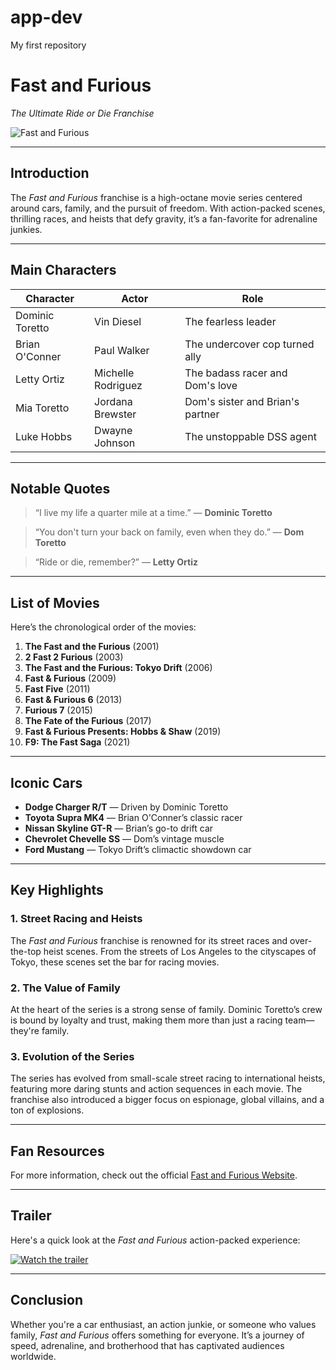 # app-dev
My first repository

# **Fast and Furious**  
*The Ultimate Ride or Die Franchise*

![Fast and Furious](https://upload.wikimedia.org/wikipedia/en/thumb/d/dc/Fast_%26_Furious_%282009_film%29.jpg/220px-Fast_%26_Furious_%282009_film%29.jpg)

---

## **Introduction**
The *Fast and Furious* franchise is a high-octane movie series centered around cars, family, and the pursuit of freedom. With action-packed scenes, thrilling races, and heists that defy gravity, it’s a fan-favorite for adrenaline junkies.

---

## **Main Characters**

| **Character**         | **Actor**               | **Role**                              |
|-----------------------|-------------------------|---------------------------------------|
| Dominic Toretto        | Vin Diesel              | The fearless leader                   |
| Brian O'Conner         | Paul Walker             | The undercover cop turned ally        |
| Letty Ortiz            | Michelle Rodriguez      | The badass racer and Dom's love       |
| Mia Toretto            | Jordana Brewster        | Dom's sister and Brian's partner      |
| Luke Hobbs             | Dwayne Johnson          | The unstoppable DSS agent             |

---

## **Notable Quotes**

> “I live my life a quarter mile at a time.” — **Dominic Toretto**

> “You don't turn your back on family, even when they do.” — **Dom Toretto**

> “Ride or die, remember?” — **Letty Ortiz**

---

## **List of Movies**
Here’s the chronological order of the movies:

1. **The Fast and the Furious** (2001)
2. **2 Fast 2 Furious** (2003)
3. **The Fast and the Furious: Tokyo Drift** (2006)
4. **Fast & Furious** (2009)
5. **Fast Five** (2011)
6. **Fast & Furious 6** (2013)
7. **Furious 7** (2015)
8. **The Fate of the Furious** (2017)
9. **Fast & Furious Presents: Hobbs & Shaw** (2019)
10. **F9: The Fast Saga** (2021)

---

## **Iconic Cars**
- **Dodge Charger R/T** — Driven by Dominic Toretto
- **Toyota Supra MK4** — Brian O'Conner’s classic racer
- **Nissan Skyline GT-R** — Brian’s go-to drift car
- **Chevrolet Chevelle SS** — Dom’s vintage muscle
- **Ford Mustang** — Tokyo Drift’s climactic showdown car

---

## **Key Highlights**

### **1. Street Racing and Heists**
The *Fast and Furious* franchise is renowned for its street races and over-the-top heist scenes. From the streets of Los Angeles to the cityscapes of Tokyo, these scenes set the bar for racing movies.

### **2. The Value of Family**
At the heart of the series is a strong sense of family. Dominic Toretto’s crew is bound by loyalty and trust, making them more than just a racing team—they're family.

### **3. Evolution of the Series**
The series has evolved from small-scale street racing to international heists, featuring more daring stunts and action sequences in each movie. The franchise also introduced a bigger focus on espionage, global villains, and a ton of explosions.

---

## **Fan Resources**
For more information, check out the official [Fast and Furious Website](https://www.fastandfurious.com).

---

## **Trailer**
Here's a quick look at the *Fast and Furious* action-packed experience:

[![Watch the trailer](https://img.youtube.com/vi/2TAOizOnNPo/0.jpg)](https://www.youtube.com/watch?v=2TAOizOnNPo)

---

## **Conclusion**
Whether you're a car enthusiast, an action junkie, or someone who values family, *Fast and Furious* offers something for everyone. It’s a journey of speed, adrenaline, and brotherhood that has captivated audiences worldwide.



